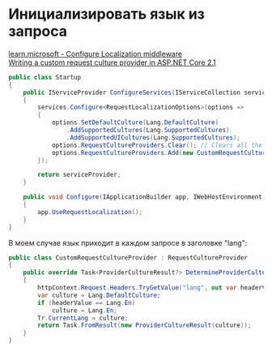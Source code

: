 # Инициализировать язык из запроса

[learn.microsoft - Configure Localization middleware](https://learn.microsoft.com/ru/aspnet/core/fundamentals/localization/select-language-culture#configure-localization-middleware)  
[Writing a custom request culture provider in ASP.NET Core 2.1](https://ml-software.ch/posts/writing-a-custom-request-culture-provider-in-asp-net-core-2-1)

```csharp
public class Startup
{
    public IServiceProvider ConfigureServices(IServiceCollection services)
    {
        services.Configure<RequestLocalizationOptions>(options =>
        {
            options.SetDefaultCulture(Lang.DefaultCulture)
                .AddSupportedCultures(Lang.SupportedCultures)
                .AddSupportedUICultures(Lang.SupportedCultures);
            options.RequestCultureProviders.Clear(); // Clears all the default culture providers from the list
            options.RequestCultureProviders.Add(new CustomRequestCultureProvider()); // Add your custom culture provider back to the list
        });

        return serviceProvider;
    }

    public void Configure(IApplicationBuilder app, IWebHostEnvironment _)
    {
        app.UseRequestLocalization();
    }
}
```

В моем случае язык приходит в каждом запросе в заголовке "lang":

```csharp
public class CustomRequestCultureProvider : RequestCultureProvider
{
    public override Task<ProviderCultureResult?> DetermineProviderCultureResult(HttpContext httpContext)
    {
        httpContext.Request.Headers.TryGetValue("lang", out var headerValue);
        var culture = Lang.DefaultCulture;
        if (headerValue == Lang.En)
            culture = Lang.En;
        Tr.CurrentLang = culture;
        return Task.FromResult(new ProviderCultureResult(culture));
    }
}
```
